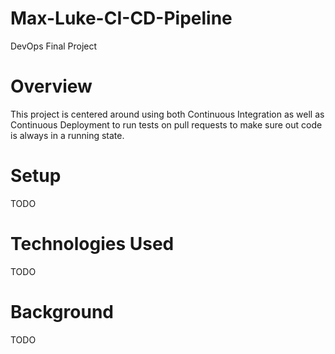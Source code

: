 # Max-Luke-CI-CD-Pipeline
DevOps Final Project
# Overview
This project is centered around using both Continuous Integration as well as Continuous Deployment to run tests on pull requests to make sure out code is always in a running state.
# Setup
TODO
# Technologies Used 
TODO
# Background
TODO
